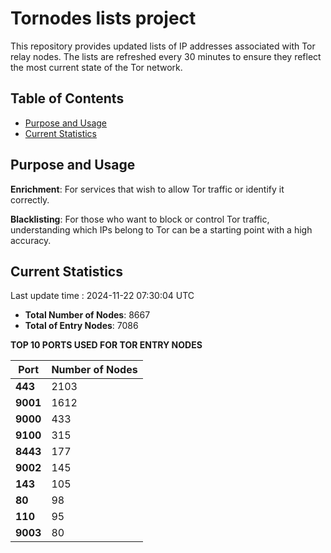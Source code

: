 # Tornodes lists project

This repository provides updated lists of IP addresses associated with Tor relay nodes. The lists are refreshed every 30 minutes to ensure they reflect the most current state of the Tor network.

## Table of Contents

- [Purpose and Usage](#purpose-and-usage)
- [Current Statistics](#current-statistics)


## Purpose and Usage

**Enrichment**: For services that wish to allow Tor traffic or identify it correctly.

**Blacklisting**: For those who want to block or control Tor traffic, understanding which IPs belong to Tor can be a starting point with a high accuracy.

## Current Statistics

Last update time : 2024-11-22 07:30:04 UTC

- **Total Number of Nodes**: 8667
- **Total of Entry Nodes**: 7086

**TOP 10 PORTS USED FOR TOR ENTRY NODES**

| **Port** | **Number of Nodes** |
|------|-----------------|
| **443**   | 2103  |
| **9001**   | 1612  |
| **9000**   | 433  |
| **9100**   | 315  |
| **8443**   | 177  |
| **9002**   | 145  |
| **143**   | 105  |
| **80**   | 98  |
| **110**   | 95  |
| **9003**   | 80  |

